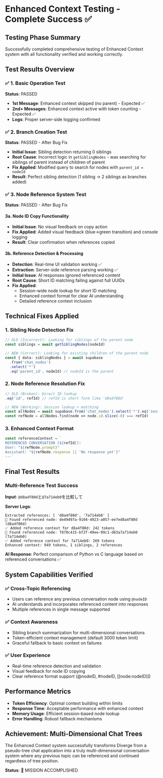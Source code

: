 # Enhanced Context Testing - Complete Success ✅

## Testing Phase Summary
Successfully completed comprehensive testing of Enhanced Context system with all functionality verified and working correctly.

## Test Results Overview

### ✅ 1. Basic Operation Test
**Status**: PASSED
- **1st Message**: Enhanced context skipped (no parent) - Expected ✅
- **2nd+ Messages**: Enhanced context active with token counting - Expected ✅
- **Logs**: Proper server-side logging confirmed

### ✅ 2. Branch Creation Test
**Status**: PASSED - After Bug Fix
- **Initial Issue**: Sibling detection returning 0 siblings
- **Root Cause**: Incorrect logic in `getSiblingNodes` - was searching for siblings of parent instead of children of parent
- **Fix Applied**: Modified query to search for nodes with `parent_id = nodeId`
- **Result**: Perfect sibling detection (1 sibling → 2 siblings as branches added)

### ✅ 3. Node Reference System Test
**Status**: PASSED - After Bug Fix

#### 3a. Node ID Copy Functionality
- **Initial Issue**: No visual feedback on copy action
- **Fix Applied**: Added visual feedback (blue→green transition) and console logging
- **Result**: Clear confirmation when references copied

#### 3b. Reference Detection & Processing
- **Detection**: Real-time UI validation working ✅
- **Extraction**: Server-side reference parsing working ✅
- **Initial Issue**: AI responses ignored referenced content
- **Root Cause**: Short ID matching failing against full UUIDs
- **Fix Applied**: 
  - Session-wide node lookup for short ID matching
  - Enhanced context format for clear AI understanding
  - Detailed reference context inclusion

## Technical Fixes Applied

### 1. Sibling Node Detection Fix
```typescript
// OLD (Incorrect): Looking for siblings of the parent node
const siblings = await getSiblingNodes(nodeId)

// NEW (Correct): Looking for existing children of the parent node
const { data: siblingNodes } = await supabase
  .from('chat_nodes')
  .select('*')
  .eq('parent_id', nodeId) // nodeId is the parent
```

### 2. Node Reference Resolution Fix
```typescript
// OLD (Broken): Direct ID lookup
.eq('id', refId) // refId is short form like 'd8a4f80d'

// NEW (Working): Session lookup + matching
const allNodes = await supabase.from('chat_nodes').select('*').eq('session_id', sessionId)
const refNode = allNodes.find(node => node.id.slice(-8) === refId)
```

### 3. Enhanced Context Format
```typescript
const referenceContext = `
REFERENCED CONVERSATION [${refId}]:
User: "${refNode.prompt}"
Assistant: "${refNode.response || 'No response yet'}"
---`
```

## Final Test Results

### Multi-Reference Test Success
**Input**: `@d8a4f80d`と`@7a714eb0`を比較して

**Server Logs**:
```
Extracted references: [ 'd8a4f80d', '7a714eb0' ]
📎 Found referenced node: de49497a-9104-4923-a057-ee7ed8a4f80d (d8a4f80d)
✅ Added reference context for d8a4f80d: 242 tokens
📎 Found referenced node: f870c415-bf2f-49ee-99c1-d63a7a714eb0 (7a714eb0)
✅ Added reference context for 7a714eb0: 269 tokens
Enhanced context: 949 tokens, 1 siblings, 2 references
```

**AI Response**: Perfect comparison of Python vs C language based on referenced conversations ✅

## System Capabilities Verified

### ✅ Cross-Topic Referencing
- Users can reference any previous conversation node using `@nodeID`
- AI understands and incorporates referenced content into responses
- Multiple references in single message supported

### ✅ Context Awareness
- Sibling branch summarization for multi-dimensional conversations
- Token-efficient context management (default 3000 token limit)
- Graceful fallback to basic context on failures

### ✅ User Experience
- Real-time reference detection and validation
- Visual feedback for node ID copying
- Clear reference format support (@nodeID, #nodeID, [[node:nodeID]])

## Performance Metrics
- **Token Efficiency**: Optimal context building within limits
- **Response Time**: Acceptable performance with enhanced context
- **Memory Usage**: Efficient session-based node lookup
- **Error Handling**: Robust fallback mechanisms

## Achievement: Multi-Dimensional Chat Trees
The Enhanced Context system successfully transforms Diverge from a pseudo-tree chat application into a truly multi-dimensional conversation system where any previous topic can be referenced and continued regardless of tree position.

**Status**: 🎉 MISSION ACCOMPLISHED
